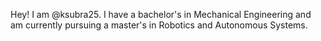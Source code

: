 Hey! I am @ksubra25. I have a bachelor's in Mechanical Engineering and am currently pursuing a master's in Robotics and Autonomous Systems.
<!---
ksubra01/ksubra01 is a ✨ special ✨ repository because its `README.md` (this file) appears on your GitHub profile.
You can click the Preview link to take a look at your changes.
--->
